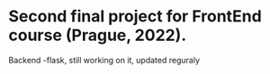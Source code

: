 # Second final project for FrontEnd course (Prague, 2022).
Backend -flask, still working on it, updated reguraly
